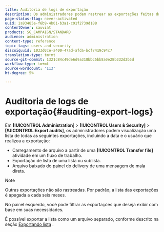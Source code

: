 ```yaml
---
title: Auditoria de logs de exportação
description: Os administradores podem rastrear as exportações feitas da Adobe Campaign.
page-status-flag: never-activated
uuid: 2a93485e-f6b9-4b01-b3a1-c91f2739d188
contentOwner: sauviat
products: SG_CAMPAIGN/STANDARD
audience: administration
content-type: reference
topic-tags: users-and-security
discoiquuid: 1033d0ce-a400-47ad-afda-bcf7419c94c7
translation-type: tm+mt
source-git-commit: 1321c84c49de6d9a318bbc5bb8a0e28b332d2b5d
workflow-type: tm+mt
source-wordcount: '113'
ht-degree: 5%

---
```



# Auditoria de logs de exportação{#auditing-export-logs}

Em **[!UICONTROL Administration]** > **[!UICONTROL Users & Security]** > **[!UICONTROL Export audits]**, os administradores podem visualização uma lista de todas as seguintes exportações, incluindo a data e o usuário que realizou a exportação:

* Carregamento de arquivo a partir de uma **[!UICONTROL Transfer file]** atividade em um fluxo de trabalho.
* Exportação de lista de uma lista ou sublista.
* Arquivo baixado do painel do delivery de uma mensagem de mala direta.

>[!NOTE]
>
>Outras exportações não são rastreadas. Por padrão, a lista das exportações é apagada a cada seis meses.

No painel esquerdo, você pode filtrar as exportações que deseja exibir com base em suas necessidades.

É possível exportar a lista como um arquivo separado, conforme descrito na seção [Exportando lista](../../automating/using/exporting-lists.md) .
